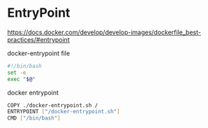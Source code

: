 # EntryPoint

https://docs.docker.com/develop/develop-images/dockerfile_best-practices/#entrypoint

docker-entrypoint file
```sh
#!/bin/bash
set -e
exec "$@"
```

docker entrypoint
```sh
COPY ./docker-entrypoint.sh /
ENTRYPOINT ["/docker-entrypoint.sh"]
CMD ["/bin/bash"]
```
